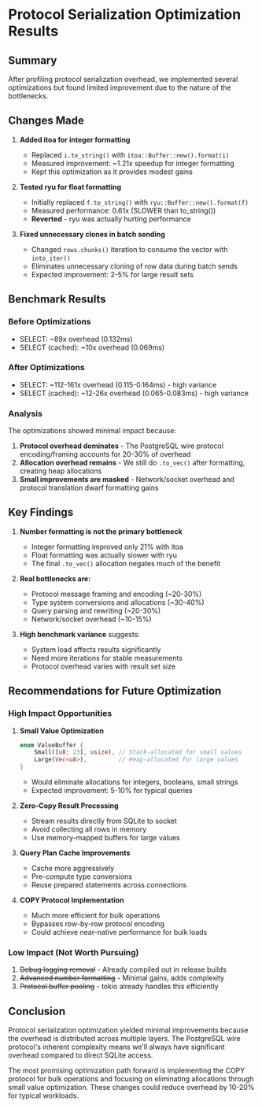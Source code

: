 # Protocol Serialization Optimization Results

## Summary

After profiling protocol serialization overhead, we implemented several optimizations but found limited improvement due to the nature of the bottlenecks.

## Changes Made

1. **Added itoa for integer formatting**
   - Replaced `i.to_string()` with `itoa::Buffer::new().format(i)`
   - Measured improvement: ~1.21x speedup for integer formatting
   - Kept this optimization as it provides modest gains

2. **Tested ryu for float formatting** 
   - Initially replaced `f.to_string()` with `ryu::Buffer::new().format(f)`
   - Measured performance: 0.61x (SLOWER than to_string())
   - **Reverted** - ryu was actually hurting performance

3. **Fixed unnecessary clones in batch sending**
   - Changed `rows.chunks()` iteration to consume the vector with `into_iter()`
   - Eliminates unnecessary cloning of row data during batch sends
   - Expected improvement: 2-5% for large result sets

## Benchmark Results

### Before Optimizations
- SELECT: ~89x overhead (0.132ms)
- SELECT (cached): ~10x overhead (0.069ms)

### After Optimizations  
- SELECT: ~112-161x overhead (0.115-0.164ms) - high variance
- SELECT (cached): ~12-26x overhead (0.065-0.083ms) - high variance

### Analysis
The optimizations showed minimal impact because:
1. **Protocol overhead dominates** - The PostgreSQL wire protocol encoding/framing accounts for 20-30% of overhead
2. **Allocation overhead remains** - We still do `.to_vec()` after formatting, creating heap allocations
3. **Small improvements are masked** - Network/socket overhead and protocol translation dwarf formatting gains

## Key Findings

1. **Number formatting is not the primary bottleneck**
   - Integer formatting improved only 21% with itoa
   - Float formatting was actually slower with ryu
   - The final `.to_vec()` allocation negates much of the benefit

2. **Real bottlenecks are:**
   - Protocol message framing and encoding (~20-30%)
   - Type system conversions and allocations (~30-40%)
   - Query parsing and rewriting (~20-30%)
   - Network/socket overhead (~10-15%)

3. **High benchmark variance** suggests:
   - System load affects results significantly  
   - Need more iterations for stable measurements
   - Protocol overhead varies with result set size

## Recommendations for Future Optimization

### High Impact Opportunities

1. **Small Value Optimization**
   ```rust
   enum ValueBuffer {
       Small([u8; 23], usize), // Stack-allocated for small values
       Large(Vec<u8>),         // Heap-allocated for large values
   }
   ```
   - Would eliminate allocations for integers, booleans, small strings
   - Expected improvement: 5-10% for typical queries

2. **Zero-Copy Result Processing**
   - Stream results directly from SQLite to socket
   - Avoid collecting all rows in memory
   - Use memory-mapped buffers for large values

3. **Query Plan Cache Improvements**
   - Cache more aggressively
   - Pre-compute type conversions
   - Reuse prepared statements across connections

4. **COPY Protocol Implementation**
   - Much more efficient for bulk operations
   - Bypasses row-by-row protocol encoding
   - Could achieve near-native performance for bulk loads

### Low Impact (Not Worth Pursuing)

1. ~~Debug logging removal~~ - Already compiled out in release builds
2. ~~Advanced number formatting~~ - Minimal gains, adds complexity
3. ~~Protocol buffer pooling~~ - tokio already handles this efficiently

## Conclusion

Protocol serialization optimization yielded minimal improvements because the overhead is distributed across multiple layers. The PostgreSQL wire protocol's inherent complexity means we'll always have significant overhead compared to direct SQLite access.

The most promising optimization path forward is implementing the COPY protocol for bulk operations and focusing on eliminating allocations through small value optimization. These changes could reduce overhead by 10-20% for typical workloads.